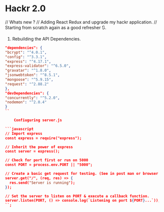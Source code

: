 # Hackr 2.0

// Whats new ?
// Adding React Redux and upgrade my hackr application.
// Starting from scratch again as a good refresher 🔃.

1. Rebuilding the API
   Dependencies.
````json
"dependencies": {
"bcrypt": "^4.0.1",
"config": "^3.3.1",
"express": "^4.17.1",
"express-validator": "^6.5.0",
"gravatar": "^1.8.0",
"jsonwebtoken": "^8.5.1",
"mongoose": "^5.9.15",
"request": "^2.88.2"
},
"devDependencies": {
"concurrently": "^5.2.0",
"nodemon": "^2.0.4"
}
``

    Confiuguring server.js

```javascript
// Import express
const express = require("express");

// Inherit the power of express
const server = express();

// Check for port first or run on 5000
const PORT = process.env.PORT || "5000";

// Create a basic get request for testing. (See in post man or browser.)
server.get("/", (req, res) => {
  res.send("Server is running");
});

// Set the server to listen on PORT & execute a callback function.
server.listen(PORT, () => console.log(`Listening on port ${PORT}...`));
``;
````
